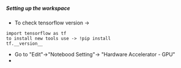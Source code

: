 <H5>Setting up the workspace </H5>

- To check tensorflow version -> 
```
import tensorflow as tf
to install new tools use -> !pip install
tf.__version__
```
- Go to "Edit"->"Notebood Setting"-> "Hardware Accelerator - GPU"
- 


